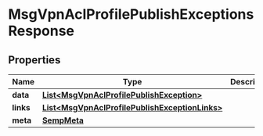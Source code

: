 

# MsgVpnAclProfilePublishExceptionsResponse


## Properties

| Name | Type | Description | Notes |
|------------ | ------------- | ------------- | -------------|
|**data** | [**List&lt;MsgVpnAclProfilePublishException&gt;**](MsgVpnAclProfilePublishException.md) |  |  [optional] |
|**links** | [**List&lt;MsgVpnAclProfilePublishExceptionLinks&gt;**](MsgVpnAclProfilePublishExceptionLinks.md) |  |  [optional] |
|**meta** | [**SempMeta**](SempMeta.md) |  |  |




